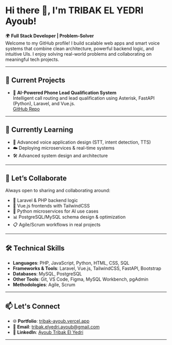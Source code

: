 # Hi there 👋, I'm TRIBAK EL YEDRI Ayoub!

🌍 **Full Stack Developer | Problem-Solver**  
Welcome to my GitHub profile! I build scalable web apps and smart voice systems that combine clean architecture, powerful backend logic, and intuitive UIs. I enjoy solving real-world problems and collaborating on meaningful tech projects.

---

## 🔭 Current Projects

- 🎯 **AI-Powered Phone Lead Qualification System**  
  Intelligent call routing and lead qualification using Asterisk, FastAPI (Python), Laravel, and Vue.js.  
  [GitHub Repo](https://github.com/Tribak-Ayoub/AI-Voice-Assistant)

---

## 🌱 Currently Learning

- 🧠 Advanced voice application design (STT, intent detection, TTS)
- ☁️ Deploying microservices & real-time systems
- 🛠️ Advanced system design and architecture  

---

## 💬 Let’s Collaborate

Always open to sharing and collaborating around:
- 🧩 Laravel & PHP backend logic
- 🎨 Vue.js frontends with TailwindCSS
- 🧠 Python microservices for AI use cases
- 📊 PostgreSQL/MySQL schema design & optimization
- 📋 Agile/Scrum workflows in real projects

---

## 🛠️ Technical Skills

- **Languages**: PHP, JavaScript, Python, HTML, CSS, SQL  
- **Frameworks & Tools**: Laravel, Vue.js, TailwindCSS, FastAPI, Bootstrap  
- **Databases**: MySQL, PostgreSQL  
- **Other Tools**: Git, VS Code, Figma, MySQL Workbench, pgAdmin 
- **Methodologies**: Agile, Scrum  

---

## 📫 Let's Connect

- 🌐 **Portfolio**: [tribak-ayoub.vercel.app](https://ayoub-tribak.vercel.app)
- 📧 **Email**: [tribak.elyedri.ayoub@gmail.com](mailto:tribak.elyedri.ayoub@gmail.com)  
- 💼 **LinkedIn**: [Ayoub Tribak El Yedri](https://www.linkedin.com/in/tribak-ayoub)

---

